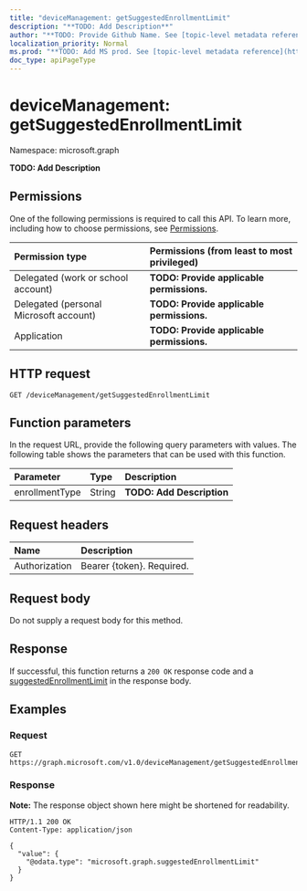 ```yaml
---
title: "deviceManagement: getSuggestedEnrollmentLimit"
description: "**TODO: Add Description**"
author: "**TODO: Provide Github Name. See [topic-level metadata reference](https://msgo.azurewebsites.net/add/document/guidelines/metadata.html#topic-level-metadata)**"
localization_priority: Normal
ms.prod: "**TODO: Add MS prod. See [topic-level metadata reference](https://msgo.azurewebsites.net/add/document/guidelines/metadata.html#topic-level-metadata)**"
doc_type: apiPageType
---
```


# deviceManagement: getSuggestedEnrollmentLimit
Namespace: microsoft.graph



**TODO: Add Description**

## Permissions
One of the following permissions is required to call this API. To learn more, including how to choose permissions, see [Permissions](/graph/permissions-reference).

|Permission type|Permissions (from least to most privileged)|
|:---|:---|
|Delegated (work or school account)|**TODO: Provide applicable permissions.**|
|Delegated (personal Microsoft account)|**TODO: Provide applicable permissions.**|
|Application|**TODO: Provide applicable permissions.**|

## HTTP request

<!-- {
  "blockType": "ignored"
}
-->
``` http
GET /deviceManagement/getSuggestedEnrollmentLimit
```

## Function parameters
In the request URL, provide the following query parameters with values.
The following table shows the parameters that can be used with this function.

|Parameter|Type|Description|
|:---|:---|:---|
|enrollmentType|String|**TODO: Add Description**|


## Request headers
|Name|Description|
|:---|:---|
|Authorization|Bearer {token}. Required.|

## Request body
Do not supply a request body for this method.

## Response

If successful, this function returns a `200 OK` response code and a [suggestedEnrollmentLimit](../resources/suggestedenrollmentlimit.md) in the response body.

## Examples

### Request
<!-- {
  "blockType": "request",
  "name": "devicemanagement_getsuggestedenrollmentlimit"
}
-->
``` http
GET https://graph.microsoft.com/v1.0/deviceManagement/getSuggestedEnrollmentLimit(enrollmentType='parameterValue')
```


### Response
**Note:** The response object shown here might be shortened for readability.
<!-- {
  "blockType": "response",
  "truncated": true,
  "@odata.type": "microsoft.graph.suggestedEnrollmentLimit"
}
-->
``` http
HTTP/1.1 200 OK
Content-Type: application/json

{
  "value": {
    "@odata.type": "microsoft.graph.suggestedEnrollmentLimit"
  }
}
```

